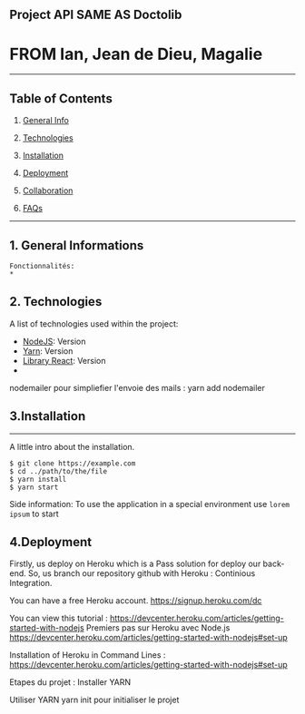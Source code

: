 ## Project API SAME AS Doctolib

# FROM Ian, Jean de Dieu, Magalie

*********************************************************

## Table of Contents

1. [General Info](#general-info)

2. [Technologies](#technologies)

3. [Installation](#installation)

4. [Deployment](#deployment)
5. [Collaboration](#collaboration)

6. [FAQs](#faqs)


*********************************************************
## 1. General Informations
    Fonctionnalités:
    * 

## 2. Technologies
   A list of technologies used within the project:
   * [NodeJS](https://example.com): Version 
   * [Yarn](https://example.com): Version 
   * [Library React](https://example.com): Version 
   * 
nodemailer pour simpliefier l'envoie des mails : yarn add nodemailer



## 3.Installation
***
A little intro about the installation.
```
$ git clone https://example.com
$ cd ../path/to/the/file
$ yarn install 
$ yarn start
```
Side information: To use the application in a special environment use ```lorem ipsum``` to start


## 4.Deployment
Firstly, us deploy on Heroku which is a Pass solution for deploy our back-end. So, us branch our repository github with Heroku : Continious Integration. 

You can have a free Heroku account. https://signup.heroku.com/dc 

You can view this tutorial :
https://devcenter.heroku.com/articles/getting-started-with-nodejs 
Premiers pas sur Heroku avec Node.js
https://devcenter.heroku.com/articles/getting-started-with-nodejs#set-up 

Installation of Heroku in Command Lines :
https://devcenter.heroku.com/articles/getting-started-with-nodejs#set-up 





Etapes du projet :
Installer YARN 

Utiliser YARN
yarn init    pour initialiser le projet 

